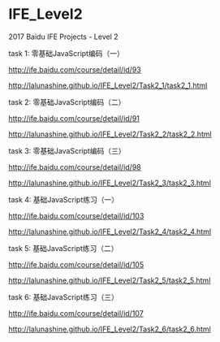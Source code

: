 # IFE_Level2
2017 Baidu IFE Projects - Level 2

task 1: 零基础JavaScript编码（一）

http://ife.baidu.com/course/detail/id/93

http://lalunashine.github.io/IFE_Level2/Task2_1/task2_1.html

task 2: 零基础JavaScript编码（二）

http://ife.baidu.com/course/detail/id/91

http://lalunashine.github.io/IFE_Level2/Task2_2/task2_2.html

task 3: 零基础JavaScript编码（三）

http://ife.baidu.com/course/detail/id/98

http://lalunashine.github.io/IFE_Level2/Task2_3/task2_3.html


task 4: 基础JavaScript练习（一）

http://ife.baidu.com/course/detail/id/103

http://lalunashine.github.io/IFE_Level2/Task2_4/task2_4.html


task 5: 基础JavaScript练习（二）

http://ife.baidu.com/course/detail/id/105

http://lalunashine.github.io/IFE_Level2/Task2_5/task2_5.html

task 6: 基础JavaScript练习（三）

http://ife.baidu.com/course/detail/id/107

http://lalunashine.github.io/IFE_Level2/Task2_6/task2_6.html
